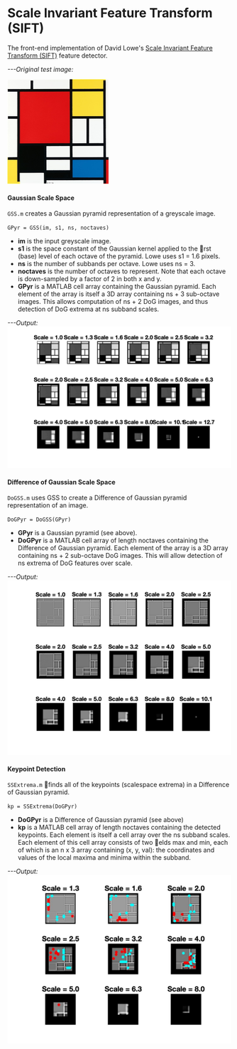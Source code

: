 # Scale Invariant Feature Transform (SIFT)

The front-end implementation of David Lowe's [Scale Invariant Feature Transform (SIFT)](https://people.eecs.berkeley.edu/~malik/cs294/lowe-ijcv04.pdf) feature detector. 


*---Original test image:*

<img src="pics/test.jpg" alt="origin"  width="228" height="235" />

#### Gaussian Scale Space
`GSS.m` creates a Gaussian pyramid representation of a greyscale image. 

`GPyr = GSS(im, s1, ns, noctaves)`
- **im** is the input greyscale image.
- **s1** is the space constant of the Gaussian kernel applied to the rst (base) level of each octave of the pyramid. Lowe uses s1 = 1.6 pixels.
- **ns** is the number of subbands per octave. Lowe uses ns = 3.
- **noctaves** is the number of octaves to represent. Note that each octave is down-sampled by a factor of 2 in both x and y.
- **GPyr** is a MATLAB cell array containing the Gaussian pyramid. Each element of the array is itself a 3D array containing ns + 3 sub-octave images. This allows
computation of ns + 2 DoG images, and thus detection of DoG extrema at ns subband scales.


*---Output:* 
![showPyr](pics/showPyr.jpg)

#### Difference of Gaussian Scale Space
`DoGSS.m` uses GSS to create a Difference of Gaussian pyramid representation of an image.

`DoGPyr = DoGSS(GPyr)`
- **GPyr** is a Gaussian pyramid (see above).
- **DoGPyr** is a MATLAB cell array of length noctaves containing the Difference of Gaussian pyramid. Each element of the array is a 3D array containing ns + 2 sub-octave DoG images. This will allow detection of ns extrema of DoG features over scale.


*---Output:* 
![showDoGPyr](pics/showDoGPyr.jpg)

#### Keypoint Detection
`SSExtrema.m` finds all of the keypoints (scalespace extrema) in a Difference of Gaussian pyramid.

`kp = SSExtrema(DoGPyr)`
- **DoGPyr** is a Difference of Gaussian pyramid (see above)
- **kp** is a MATLAB cell array of length noctaves containing the detected keypoints. Each element is itself a cell array over the ns subband scales. Each element of this cell array consists of two elds max and min, each of which is an n x 3 array containing (x, y, val): the coordinates and values of the local maxima and minima within the subband.

*---Output:* 
![showKP](pics/showKP.jpg)